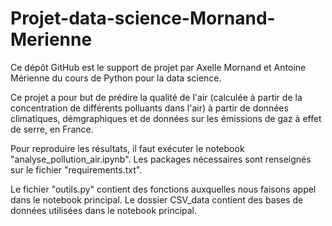 # Projet-data-science-Mornand-Merienne
Ce dépôt GitHub est le support de projet par Axelle Mornand et Antoine Mérienne du cours de Python pour la data science.

Ce projet a pour but de prédire la qualité de l'air (calculée à partir de la concentration de différents polluants dans l'air) à partir de données climatiques, démgraphiques et de données sur les émissions de gaz à effet de serre, en France. 

Pour reproduire les résultats, il faut exécuter le notebook "analyse_pollution_air.ipynb". Les packages nécessaires sont renseignés sur le fichier "requirements.txt". 

Le fichier "outils.py" contient des fonctions auxquelles nous faisons appel dans le notebook principal. Le dossier CSV_data contient des bases de données utilisées dans le notebook principal. 





